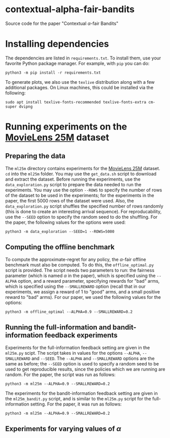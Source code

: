 # contextual-alpha-fair-bandits
Source code for the paper "Contextual $\alpha$-fair Bandits"

# Installing dependencies

The dependencies are listed in `requirements.txt`. To install them, use your favorite Python package manager. For example, with `pip` you can do:

```
python3 -m pip install -r requirements.txt
```

To generate plots, we also use the `texlive` distribution along with a few additional packages. On Linux machines, this could be installed via the following: 

```
sudo apt install texlive-fonts-recommended texlive-fonts-extra cm-super dvipng
```

# Running experiments on the [MovieLens 25M](https://grouplens.org/datasets/movielens/25m/) dataset

## Preparing the data
The `ml25m` directory contains experiments for the [MovieLens 25M](https://grouplens.org/datasets/movielens/25m/) dataset. `cd` into the `ml25m` folder. You may use the `get_data.sh` script to download and extract the dataset. Before running the experiments, use the `data_exploration.py` script to prepare the data needed to run the experiments. You may use the option `--ROWS` to specify the number of rows of the dataset to be used in the experiments; for the experiments in the paper, the first 5000 rows of the dataset were used. Also, the `data_exploration.py` script shuffles the specified number of rows randomly (this is done to create an interesting arrival sequence). For reproducability, use the `--SEED` option to specify the random seed to do the shuffling. For the paper, the following values for the options were used:

```
python3 -m data_exploration --SEED=1 --ROWS=5000
```

## Computing the offline benchmark

To compute the approximate-regret for any policy, the $\alpha$-fair offline benchmark must also be computed. To do this, the `offline_optimal.py` script is provided. The script needs two parameters to run: the fairness parameter (which is named $\alpha$ in the paper), which is specified using the `--ALPHA` option, and a reward parameter, specifying rewards for "bad" arms, which is specified using the `--SMALLREWARD` option (recall that in our experiments, we assign a reward of $1$ to "good" arms, and a small positive reward to "bad" arms). For our paper, we used the following values for the options:

```
python3 -m offline_optimal --ALPHA=0.9 --SMALLREWARD=0.2
```

## Running the full-information and bandit-information feedback experiments

Experiments for the full-information feedback setting are given in the `ml25m.py` scipt. The script takes in values for the options `--ALPHA`, `--SMALLREWARD` and `--SEED`. The `--ALPHA` and `--SMALLREWARD` options are the same as before; the `--SEED` option is used to specify a random seed to be used to get reproducible results, since the policies which we are running are random. For the paper, the script was run as follows:

```
python3 -m ml25m --ALPHA=0.9 --SMALLREWARD=0.2
```

The experiments for the bandit-information feedback setting are given in the `ml25m_bandit.py` script, and is similar to the `ml25m.py` script for the full-information setting. For the paper, it was run as follows:

```
python3 -m ml25m --ALPHA=0.9 --SMALLREWARD=0.2
```

<!-- For Hedge algorithm, see this link: http://www.columbia.edu/~cs2035/courses/ieor6614.S16/mw.pdf. -->

## Experiments for varying values of $\alpha$


